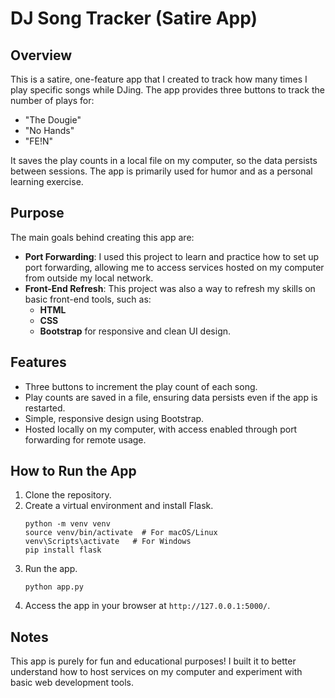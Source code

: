 
# DJ Song Tracker (Satire App)

## Overview

This is a satire, one-feature app that I created to track how many times I play specific songs while DJing. The app provides three buttons to track the number of plays for:
- "The Dougie"
- "No Hands"
- "FE!N"

It saves the play counts in a local file on my computer, so the data persists between sessions. The app is primarily used for humor and as a personal learning exercise.

## Purpose

The main goals behind creating this app are:
- **Port Forwarding**: I used this project to learn and practice how to set up port forwarding, allowing me to access services hosted on my computer from outside my local network.
- **Front-End Refresh**: This project was also a way to refresh my skills on basic front-end tools, such as:
  - **HTML**
  - **CSS**
  - **Bootstrap** for responsive and clean UI design.

## Features
- Three buttons to increment the play count of each song.
- Play counts are saved in a file, ensuring data persists even if the app is restarted.
- Simple, responsive design using Bootstrap.
- Hosted locally on my computer, with access enabled through port forwarding for remote usage.

## How to Run the App
1. Clone the repository.
2. Create a virtual environment and install Flask.
   ```
   python -m venv venv
   source venv/bin/activate  # For macOS/Linux
   venv\Scripts\activate   # For Windows
   pip install flask
   ```
3. Run the app.
   ```
   python app.py
   ```
4. Access the app in your browser at `http://127.0.0.1:5000/`.

## Notes
This app is purely for fun and educational purposes! I built it to better understand how to host services on my computer and experiment with basic web development tools.
